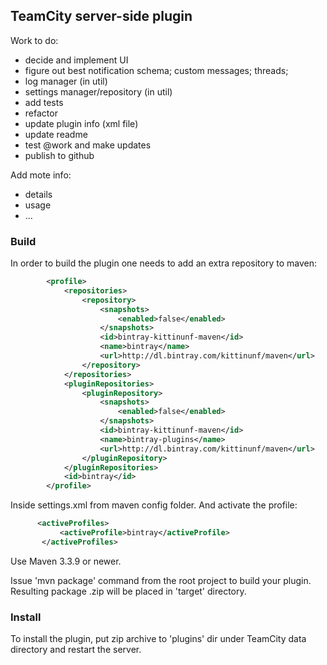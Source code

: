 ## TeamCity server-side plugin

Work to do:
- decide and implement UI
- figure out best notification schema; custom messages; threads;
- log manager (in util)
- settings manager/repository (in util)
- add tests
- refactor
- update plugin info (xml file)
- update readme
- test @work and make updates
- publish to github

Add mote info:
- details
- usage
- ...

### Build
In order to build the plugin one needs to add an extra repository to maven:
```xml
        <profile>
            <repositories>
                <repository>
                    <snapshots>
                        <enabled>false</enabled>
                    </snapshots>
                    <id>bintray-kittinunf-maven</id>
                    <name>bintray</name>
                    <url>http://dl.bintray.com/kittinunf/maven</url>
                </repository>
            </repositories>
            <pluginRepositories>
                <pluginRepository>
                    <snapshots>
                        <enabled>false</enabled>
                    </snapshots>
                    <id>bintray-kittinunf-maven</id>
                    <name>bintray-plugins</name>
                    <url>http://dl.bintray.com/kittinunf/maven</url>
                </pluginRepository>
            </pluginRepositories>
            <id>bintray</id>
        </profile>
```        
Inside settings.xml from maven config folder. And activate the profile:
 ```xml
       <activeProfiles>
            <activeProfile>bintray</activeProfile>
        </activeProfiles>
 ```
 Use Maven 3.3.9 or newer.

Issue 'mvn package' command from the root project to build your plugin. Resulting package <artifactId>.zip will be placed in 'target' directory. 
 
### Install
To install the plugin, put zip archive to 'plugins' dir under TeamCity data directory and restart the server.

 
